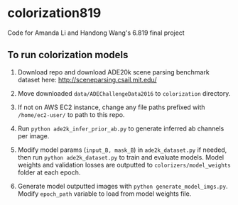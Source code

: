 # colorization819

Code for Amanda Li and Handong Wang's 6.819 final project

## To run colorization models

1. Download repo and download ADE20k scene parsing benchmark dataset here: http://sceneparsing.csail.mit.edu/

2. Move downloaded `data/ADEChallengeData2016` to `colorization` directory.

3. If not on AWS EC2 instance, change any file paths prefixed with `/home/ec2-user/` to path to this repo.

4. Run `python ade2k_infer_prior_ab.py` to generate inferred ab channels per image.

5. Modify model params (`input_B, mask_B`) in `ade2k_dataset.py` if needed, then run `python ade2k_dataset.py` to train and evaluate models. Model weights and validation losses are outputted to `colorizers/model_weights` folder at each epoch. 

6. Generate model outputted images with `python generate_model_imgs.py`. Modify `epoch_path` variable to load from model weights file.
